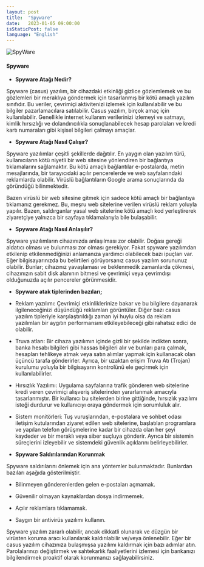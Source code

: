 ```yaml
---
layout: post
title:  "Spyware"
date:   2023-01-05 09:00:00
isStaticPost: false
language: "English"
---
```

![SpyWare](/TR7-Website/1.jpeg)

#### **Spyware**

- **Spyware Atağı Nedir?**

Spyware (casus) yazılım, bir cihazdaki etkinliği gizlice gözlemlemek ve bu gözlemleri bir meraklıya göndermek için tasarlanmış bir kötü amaçlı yazılım sınıfıdır. Bu veriler, çevrimiçi aktivitenizi izlemek için kullanılabilir ve bu bilgiler pazarlamacılara satılabilir. Casus yazılım, birçok amaç için kullanılabilir. Genellikle internet kullanım verilerinizi izlemeyi ve satmayı, kimlik hırsızlığı ve dolandırıcılıkla sonuçlanabilecek hesap parolaları ve kredi kartı numaraları gibi kişisel bilgileri çalmayı amaçlar.

- **Spyware Atağı Nasıl Çalışır?**

Spyware yazılımlar çeşitli şekillerde dağıtılır. En yaygın olan yazılım türü, kullanıcıların kötü niyetli bir web sitesine yönlendiren bir bağlantıya tıklamalarını sağlamaktır. Bu kötü amaçlı bağlantılar e-postalarda, metin mesajlarında, bir tarayıcıdaki açılır pencerelerde ve web sayfalarındaki reklamlarda olabilir. Virüslü bağlantıların Google arama sonuçlarında da göründüğü bilinmektedir.

Bazen virüslü bir web sitesine gitmek için sadece kötü amaçlı bir bağlantıya tıklamanız gerekmez. Bu, meşru web sitelerine verilen virüslü reklam yoluyla yapılır. Bazen, saldırganlar yasal web sitelerine kötü amaçlı kod yerleştirerek ziyaretçiye yalnızca bir sayfaya tıklamalarıyla bile bulaşabilir.

- **Spyware Atağı Nasıl Anlaşılır?**

Spyware yazılımların cihazınızda anlaşılması zor olabilir. Doğası gereği aldatıcı olması ve bulunması zor olması gerekiyor. Fakat spyware yazılımdan etkilenip etkilenmediğinizi anlamanıza yardımcı olabilecek bazı ipuçları var. Eğer bilgisayarınızda bu belirtileri görüyorsanız casus yazılım sorununuz olabilir. Bunlar; cihazınız yavaşlaması ve beklenmedik zamanlarda çökmesi, cihazınızın sabit disk alanının bitmesi ve çevrimiçi veya çevrimdışı olduğunuzda açılır pencereler görünmesidir.

- **Spyware atak tiplerinden bazıları;**

- Reklam yazılımı: Çevrimiçi etkinliklerinize bakar ve bu bilgilere dayanarak ilgileneceğinizi düşündüğü reklamları görüntüler. Diğer bazı casus yazılım tipleriyle karşılaştırıldığı zaman iyi huylu olsa da reklam yazılımları bir aygıtın performansını etkileyebileceği gibi rahatsız edici de olabilir.

- Truva atları: Bir cihaza yazılımın içinde gizli bir şekilde indikten sonra, banka hesabı bilgileri gibi hassas bilgileri alır ve bunları para çalmak, hesapları tehlikeye atmak veya satın alımlar yapmak için kullanacak olan üçüncü tarafa gönderirler. Ayrıca, bir uzaktan erişim Truva Atı (Trojan) kurulumu yoluyla bir bilgisayarın kontrolünü ele geçirmek için kullanılabilirler.

- Hırsızlık Yazılımı: Uygulama sayfalarına trafik gönderen web sitelerine kredi veren çevrimiçi alışveriş sitelerinden yararlanmak amacıyla tasarlanmıştır. Bir kullanıcı bu sitelerden birine gittiğinde, hırsızlık yazılımı isteği durdurur ve kullanıcıyı oraya göndermek için sorumluluk alır.

- Sistem monitörleri: Tuş vuruşlarından, e-postalara ve sohbet odası iletişim kutularından ziyaret edilen web sitelerine, başlatılan programlara ve yapılan telefon görüşmelerine kadar bir cihazda olan her şeyi kaydeder ve bir meraklı veya siber suçluya gönderir. Ayrıca bir sistemin süreçlerini izleyebilir ve sistemdeki güvenlik açıklarını belirleyebilirler.

- **Spyware Saldırılarından Korunmak**

Spyware saldırılarını önlemek için ana yöntemler bulunmaktadır. Bunlardan bazıları aşağıda gösterilmiştir.

- Bilinmeyen gönderenlerden gelen e-postaları açmamak.

- Güvenilir olmayan kaynaklardan dosya indirmemek.

- Açılır reklamlara tıklamamak.

- Saygın bir antivirüs yazılımı kullanın.


Spyware yazılım zararlı olabilir, ancak dikkatli olunarak ve düzgün bir virüsten koruma aracı kullanılarak kaldırılabilir ve/veya önlenebilir. Eğer bir casus yazılım cihazınıza bulaşmışsa yazılımı kaldırmak için bazı adımlar atın. Parolalarınızı değiştirmek ve sahtekarlık faaliyetlerini izlemesi için bankanızı bilgilendirmek proaktif olarak korunmanızı sağlayabilirsiniz.
